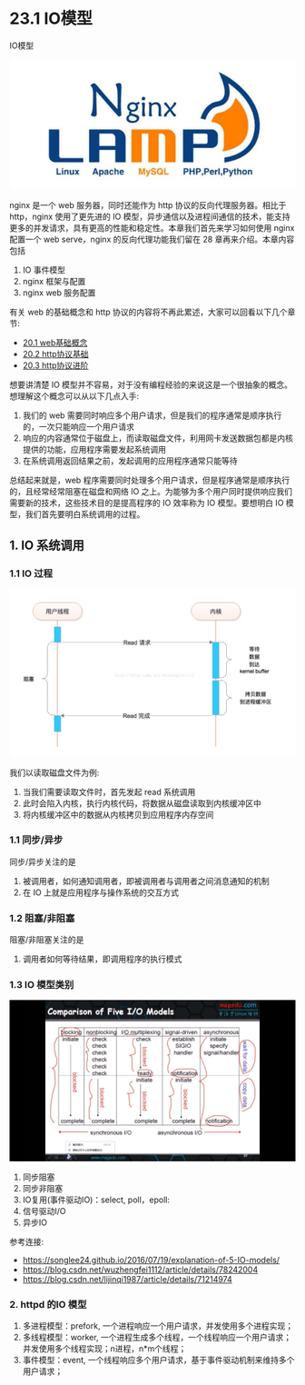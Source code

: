 # 23.1 IO模型


IO模型

![linux-mt](/images/linux_mt/linux_mt1.jpg)
<!-- more -->

nginx 是一个 web 服务器，同时还能作为 http 协议的反向代理服务器。相比于 http，nginx 使用了更先进的 IO 模型，异步通信以及进程间通信的技术，能支持更多的并发请求，具有更高的性能和稳定性。本章我们首先来学习如何使用 nginx 配置一个 web serve，nginx 的反向代理功能我们留在 28 章再来介绍。本章内容包括
1. IO 事件模型
2. nginx 框架与配置
3. nginx web 服务配置

有关 web 的基础概念和 http 协议的内容将不再此累述，大家可以回看以下几个章节:
- [20.1 web基础概念](20-web-apache/web基础概念.md)
- [20.2 http协议基础](20-web-apache/http协议基础.md)
- [20.3 http协议进阶](20-web-apache/http协议进阶.md)

想要讲清楚 IO 模型并不容易，对于没有编程经验的来说这是一个很抽象的概念。想理解这个概念可以从以下几点入手:
1. 我们的 web 需要同时响应多个用户请求，但是我们的程序通常是顺序执行的，一次只能响应一个用户请求
2. 响应的内容通常位于磁盘上，而读取磁盘文件，利用网卡发送数据包都是内核提供的功能，应用程序需要发起系统调用
3. 在系统调用返回结果之前，发起调用的应用程序通常只能等待

总结起来就是，web 程序需要同时处理多个用户请求，但是程序通常是顺序执行的，且经常经常阻塞在磁盘和网络 IO 之上。为能够为多个用户同时提供响应我们需要新的技术，这些技术目的是提高程序的 IO 效率称为 IO 模型。要想明白 IO 模型，我们首先要明白系统调用的过程。

## 1. IO 系统调用
### 1.1 IO 过程
![io](/images/linux_mt/sync_block.png)

我们以读取磁盘文件为例:
1. 当我们需要读取文件时，首先发起 read 系统调用
2. 此时会陷入内核，执行内核代码，将数据从磁盘读取到内核缓冲区中
3. 将内核缓冲区中的数据从内核拷贝到应用程序内存空间

### 1.1 同步/异步
同步/异步关注的是
1. 被调用者，如何通知调用者，即被调用者与调用者之间消息通知的机制
2. 在 IO 上就是应用程序与操作系统的交互方式

### 1.2 阻塞/非阻塞
阻塞/非阻塞关注的是
1. 调用者如何等待结果，即调用程序的执行模式

### 1.3 IO 模型类别
![io](/images/linux_mt/io.jpg)

1. 同步阻塞
2. 同步非阻塞
3. IO复用(事件驱动IO)：select, poll，epoll:
4. 信号驱动I/O
5. 异步IO

参考连接:
  - https://songlee24.github.io/2016/07/19/explanation-of-5-IO-models/
  - https://blog.csdn.net/wuzhengfei1112/article/details/78242004
  - https://blog.csdn.net/lijinqi1987/article/details/71214974

### 2. httpd 的IO 模型
1. 多进程模型：prefork, 一个进程响应一个用户请求，并发使用多个进程实现；
2. 多线程模型：worker, 一个进程生成多个线程，一个线程响应一个用户请求；并发使用多个线程实现；n进程，n*m个线程；
3. 事件模型：event, 一个线程响应多个用户请求，基于事件驱动机制来维持多个用户请求；

